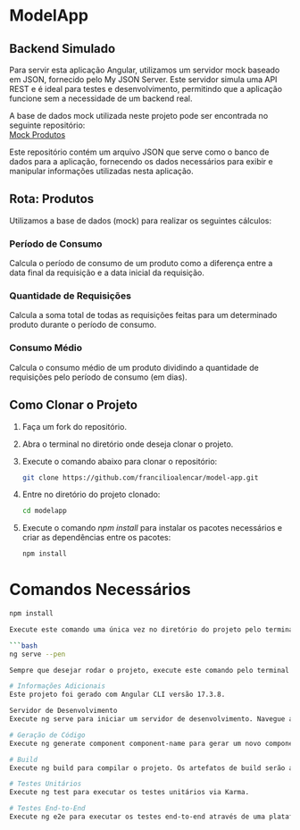 # ModelApp

## Backend Simulado

Para servir esta aplicação Angular, utilizamos um servidor mock baseado em JSON, fornecido pelo My JSON Server. Este servidor simula uma API REST e é ideal para testes e desenvolvimento, permitindo que a aplicação funcione sem a necessidade de um backend real.

A base de dados mock utilizada neste projeto pode ser encontrada no seguinte repositório:  
[Mock Produtos](https://github.com/francilioalencar/mock-produtos)

Este repositório contém um arquivo JSON que serve como o banco de dados para a aplicação, fornecendo os dados necessários para exibir e manipular informações utilizadas nesta aplicação.

## Rota: Produtos

Utilizamos a base de dados (mock) para realizar os seguintes cálculos:

### Período de Consumo

Calcula o período de consumo de um produto como a diferença entre a data final da requisição e a data inicial da requisição.

### Quantidade de Requisições

Calcula a soma total de todas as requisições feitas para um determinado produto durante o período de consumo.

### Consumo Médio

Calcula o consumo médio de um produto dividindo a quantidade de requisições pelo período de consumo (em dias).

## Como Clonar o Projeto

1. Faça um fork do repositório.
2. Abra o terminal no diretório onde deseja clonar o projeto.
3. Execute o comando abaixo para clonar o repositório:

   ```bash
   git clone https://github.com/francilioalencar/model-app.git
   
4. Entre no diretório do projeto clonado:

      ```bash
   cd modelapp
   
5. Execute o comando _npm install_ para instalar os pacotes necessários e criar as dependências entre os pacotes:

   ```bash
   npm install
   

# Comandos Necessários
   ```bash
   npm install
   
Execute este comando uma única vez no diretório do projeto pelo terminal, logo após realizar o clone.

   ```bash
   ng serve --pen
   
Sempre que desejar rodar o projeto, execute este comando pelo terminal no diretório do projeto.

# Informações Adicionais
Este projeto foi gerado com Angular CLI versão 17.3.8.

Servidor de Desenvolvimento
Execute ng serve para iniciar um servidor de desenvolvimento. Navegue até http://localhost:4200/. A aplicação recarregará automaticamente se você modificar qualquer um dos arquivos de origem.

# Geração de Código
Execute ng generate component component-name para gerar um novo componente. Você também pode usar ng generate directive|pipe|service|class|guard|interface|enum|module.

# Build
Execute ng build para compilar o projeto. Os artefatos de build serão armazenados no diretório dist/.

# Testes Unitários
Execute ng test para executar os testes unitários via Karma.

# Testes End-to-End
Execute ng e2e para executar os testes end-to-end através de uma plataforma de sua escolha. Para usar este comando, você precisa primeiro adicionar um pacote que implemente capacidades de teste end-to-end.
